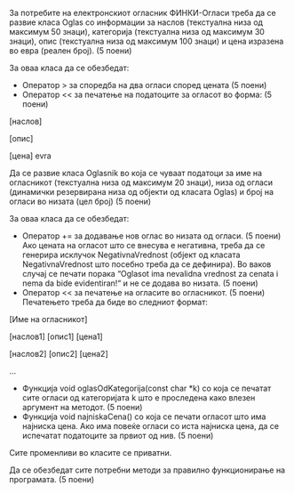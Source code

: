 За потребите на електронскиот огласник ФИНКИ-Огласи треба да се развие класа Oglas со информации за наслов (текстуална низа од максимум 50 знаци), категорија (текстуална низа од максимум 30 знаци), опис (текстуална низа од максимум 100 знаци) и цена изразена во евра (реален број). (5 поени)

За оваа класа да се обезбедат:

* Оператор > за споредба на двa огласи според цената (5 поени)
* Оператор << за печатење на податоците за огласот во форма: (5 поени)

[наслов]

[опис]

[цена] evra

Да се развие класа Oglasnik во која се чуваат податоци за име на огласникот (текстуална низа од максимум 20 знаци), низа од огласи (динамички резервирана низа од објекти од класата Oglas) и број на огласи во низата (цел број) (5 поени)

За оваа класа да се обезбедат:

* Оператор += за додавање нов оглас во низата од огласи. (5 поени) Ако цената на огласот што се внесува е негативна, треба да се генерира исклучок NegativnaVrednost (објект од класата NegativnaVrednost што посебно треба да се дефинира). Во ваков случај се печати порака “Oglasot ima nevalidna vrednost za cenata i nema da bide evidentiran!“ и не се додава во низата. (5 поени)
* Оператор << за печатење на огласите во огласникот. (5 поени) Печатењето треба да биде во следниот формат:

[Име на огласникот]

[наслов1] [опис1] [цена1]

[наслов2] [опис2] [цена2]

...

* Функција void oglasOdKategorija(const char *k) со која се печатат сите огласи од категоријата k што е проследена како влезен аргумент на методот. (5 поени)
* Функција void najniskaCena() со која се печати огласот што има најниска цена. Ако има повеќе огласи со иста најниска цена, да се испечатат податоците за првиот од нив. (5 поени)

Сите променливи во класите се приватни.

Да се обезбедат сите потребни методи за правилно функционирање на програмата. (5 поени)